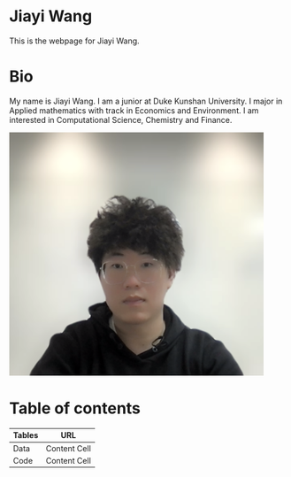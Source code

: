# Jiayi Wang
This is the webpage for Jiayi Wang.

# Bio
My name is Jiayi Wang. I am a junior at Duke Kunshan University. I major in Applied mathematics with track in Economics and Environment. I am interested in Computational Science, Chemistry and Finance.

<img width="460" height="440" src="./image/11232435.png">

# Table of contents
| Tables  | URL |
| ------------- | ------------- |
| Data  | Content Cell  |
| Code  | Content Cell  |
